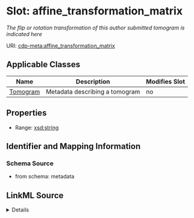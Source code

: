 # Slot: affine_transformation_matrix


_The flip or rotation transformation of this author submitted tomogram is indicated here_



URI: [cdp-meta:affine_transformation_matrix](metadataaffine_transformation_matrix)



<!-- no inheritance hierarchy -->




## Applicable Classes

| Name | Description | Modifies Slot |
| --- | --- | --- |
[Tomogram](Tomogram.md) | Metadata describing a tomogram |  no  |







## Properties

* Range: [xsd:string](http://www.w3.org/2001/XMLSchema#string)





## Identifier and Mapping Information







### Schema Source


* from schema: metadata




## LinkML Source

<details>
```yaml
name: affine_transformation_matrix
description: The flip or rotation transformation of this author submitted tomogram
  is indicated here
from_schema: metadata
exact_mappings:
- cdp-common:tomogram_affine_transformation_matrix
rank: 1000
alias: affine_transformation_matrix
owner: Tomogram
domain_of:
- Tomogram
range: string
inlined: true
inlined_as_list: true

```
</details>
